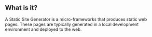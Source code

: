 ## What is it?

A Static Site Generator is a micro-frameworks that produces static web pages. These pages are typically generated in a local development environment and deployed to the web.
